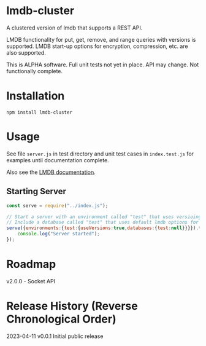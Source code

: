 # lmdb-cluster
A clustered version of lmdb that supports a REST API.

LMDB functionality for put, get, remove, and range queries with versions is supported. LMDB start-up options for encryption, compression, etc. are also supported.

This is ALPHA software. Full unit tests not yet in place. API may change. Not functionally complete.

# Installation

```
npm install lmdb-cluster
```

# Usage

See file `server.js` in test directory and unit test cases in `index.test.js` for examples until documentation complete.

Also see the [LMDB documentation](https://github.com/kriszyp/lmdb-js).

## Starting Server

```javascript
const serve = require("../index.js");

// Start a server with an environment called "test" that uses versioing for all databases.
// Include a database called "test" that uses default lmdb options for the database.
serve({environments:{test:{useVersions:true,databases:{test:null}}}}).then((server) => {
    console.log("Server started");
});
```


# Roadmap

v2.0.0 - Socket API

# Release History (Reverse Chronological Order)

2023-04-11 v0.0.1 Initial public release
